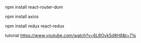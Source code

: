 npm install react-router-dom

npm install axios

npm install redux react-redux

tutorial
https://www.youtube.com/watch?v=6LROvk5d8H8&t=71s